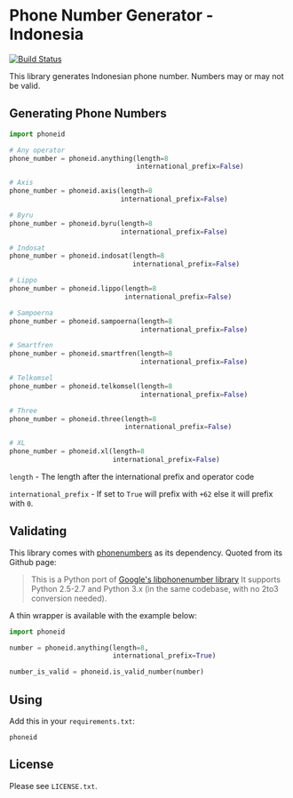 # Phone Number Generator - Indonesia

[![Build Status](https://travis-ci.org/coralhq/phone-id.svg?branch=master)](https://travis-ci.org/coralhq/phone-id)

This library generates Indonesian phone number. Numbers may or may not be valid.

## Generating Phone Numbers

```python
import phoneid

# Any operator
phone_number = phoneid.anything(length=8
                                international_prefix=False)

# Axis
phone_number = phoneid.axis(length=8
                            international_prefix=False)

# Byru
phone_number = phoneid.byru(length=8
                            international_prefix=False)

# Indosat
phone_number = phoneid.indosat(length=8
                               international_prefix=False)

# Lippo
phone_number = phoneid.lippo(length=8
                             international_prefix=False)

# Sampoerna
phone_number = phoneid.sampoerna(length=8
                                 international_prefix=False)

# Smartfren
phone_number = phoneid.smartfren(length=8
                                 international_prefix=False)

# Telkomsel
phone_number = phoneid.telkomsel(length=8
                                 international_prefix=False)

# Three
phone_number = phoneid.three(length=8
                             international_prefix=False)

# XL
phone_number = phoneid.xl(length=8
                          international_prefix=False)
```

`length` - The length after the international prefix and operator code

`international_prefix` - If set to `True` will prefix with `+62` else it will prefix with `0`.

## Validating

This library comes with [phonenumbers](https://github.com/daviddrysdale/python-phonenumbers) as its dependency. Quoted from its Github page:

>This is a Python port of [Google's libphonenumber library](https://github.com/googlei18n/libphonenumber) It supports Python 2.5-2.7 and Python 3.x (in the same codebase, with no 2to3 conversion needed).

A thin wrapper is available with the example below:

```python
import phoneid

number = phoneid.anything(length=8,
                          international_prefix=True)

number_is_valid = phoneid.is_valid_number(number)
```

## Using

Add this in your `requirements.txt`:

```
phoneid
```

## License

Please see `LICENSE.txt`.
